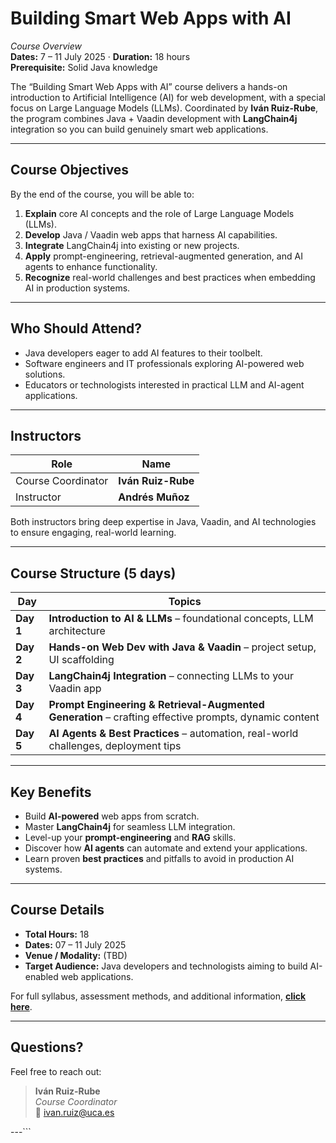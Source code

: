 # Building Smart Web Apps with AI
*Course Overview*  
**Dates:** 7 – 11 July 2025 · **Duration:** 18 hours  
**Prerequisite:** Solid Java knowledge

The “Building Smart Web Apps with AI” course delivers a hands-on introduction to Artificial Intelligence (AI) for web development, with a special focus on Large Language Models (LLMs). Coordinated by **Iván Ruiz-Rube**, the program combines Java + Vaadin development with **LangChain4j** integration so you can build genuinely smart web applications.

---

## Course Objectives
By the end of the course, you will be able to:

1. **Explain** core AI concepts and the role of Large Language Models (LLMs).
2. **Develop** Java / Vaadin web apps that harness AI capabilities.
3. **Integrate** LangChain4j into existing or new projects.
4. **Apply** prompt-engineering, retrieval-augmented generation, and AI agents to enhance functionality.
5. **Recognize** real-world challenges and best practices when embedding AI in production systems.

---

## Who Should Attend?
- Java developers eager to add AI features to their toolbelt.
- Software engineers and IT professionals exploring AI-powered web solutions.
- Educators or technologists interested in practical LLM and AI-agent applications.

---

## Instructors
| Role | Name |
|------|------|
| Course Coordinator | **Iván Ruiz-Rube** |
| Instructor | **Andrés Muñoz** |

Both instructors bring deep expertise in Java, Vaadin, and AI technologies to ensure engaging, real-world learning.

---

## Course Structure (5 days)

| Day | Topics |
|-----|--------|
| **Day 1** | **Introduction to AI & LLMs** – foundational concepts, LLM architecture |
| **Day 2** | **Hands-on Web Dev with Java & Vaadin** – project setup, UI scaffolding |
| **Day 3** | **LangChain4j Integration** – connecting LLMs to your Vaadin app |
| **Day 4** | **Prompt Engineering & Retrieval-Augmented Generation** – crafting effective prompts, dynamic content |
| **Day 5** | **AI Agents & Best Practices** – automation, real-world challenges, deployment tips |

---

## Key Benefits
- Build **AI-powered** web apps from scratch.
- Master **LangChain4j** for seamless LLM integration.
- Level-up your **prompt-engineering** and **RAG** skills.
- Discover how **AI agents** can automate and extend your applications.
- Learn proven **best practices** and pitfalls to avoid in production AI systems.

---

## Course Details
- **Total Hours:** 18
- **Dates:** 07 – 11 July 2025
- **Venue / Modality:** (TBD)
- **Target Audience:** Java developers and technologists aiming to build AI-enabled web applications.

For full syllabus, assessment methods, and additional information, **[click here](#)**.

---

## Questions?
Feel free to reach out:

> **Iván Ruiz-Rube**  
> *Course Coordinator*  
> 📧 [ivan.ruiz@uca.es](mailto:ivan.ruiz@uca.es)

---```
